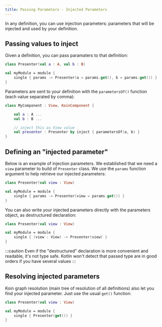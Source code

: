 ```yaml
---
title: Passing Parameters - Injected Parameters
---
```


In any definition, you can use injection parameters: parameters that will be injected and used by your definition.

## Passing values to inject

Given a definition, you can pass paramaters to that definition:

```kotlin
class Presenter(val a : A, val b : B)

val myModule = module {
    single { params -> Presenter(a = params.get(), b = params.get()) }
}
```

Parameters are sent to your definition with the `parametersOf()` function (each value separated by comma):

```kotlin
class MyComponent : View, KoinComponent {

    val a : A ...
    val b : B ... 

    // inject this as View value
    val presenter : Presenter by inject { parametersOf(a, b) }
}
```

## Defining an "injected parameter"

Below is an example of injection parameters. We established that we need a `view` parameter to build of `Presenter` class. We use the `params` function argument  to help retrieve our injected parameters:

```kotlin
class Presenter(val view : View)

val myModule = module {
    single { params -> Presenter(view = params.get()) }
}
```

You can also write your injected parameters directly with the parameters object, as destructured declaration:

```kotlin
class Presenter(val view : View)

val myModule = module {
    single { (view : View) -> Presenter(view) }
}
```

:::caution
 Even if the "destructured" declaration is more convenient and readable, it's not type safe. Kotlin won't detect that passed type are in good orders if you have several values
:::

## Resolving injected parameters

Koin graph resolution (main tree of resolution of all definitions) also let you find your injected parameter. Just use the usual `get()` function:

```kotlin
class Presenter(val view : View)

val myModule = module {
    single { Presenter(get()) }
}
```


